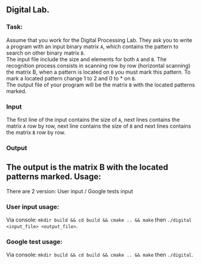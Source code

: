 ## Digital Lab.
### Task: 
Assume that you work for the Digital Processing Lab. They ask you to write a program with an input binary matrix `A`, which contains the pattern to search on other binary matrix `B`.   
The input file include the size and elements for both `A` and `B`. The recognition process consists in scanning row by row (horizontal scanning) the matrix B, when a pattern is located on `B` you must mark this pattern. To mark a located pattern change 1 to 2 and 0 to * on `B`.  
The output file of your program will be the matrix `B` with the located patterns marked.  
### Input
The first line of the input contains the size of `A`, next lines contains the matrix `A` row by row, next line contains the size of `B` and next lines contains the matrix `B` row by row.
### Output
The output is the matrix B with the located patterns marked.
Usage:
---
There are 2 version: User input / Google tests input
### User input usage: 
Via console: `mkdir build && cd build && cmake .. && make` then `./digital <input_file> <output_file>`.
### Google test usage:
Via console: `mkdir build && cd build && cmake .. && make` then `./digital`.
